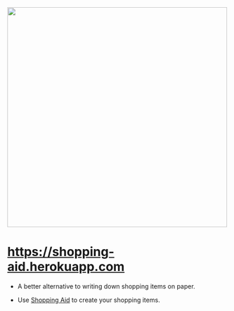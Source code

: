 <img src="https://gss-gwarinpa.s3.us-east-2.amazonaws.com/Frontpage.png" width="500">

# https://shopping-aid.herokuapp.com
* A better alternative to writing down shopping items on paper.

* Use [Shopping Aid](https://shopping-aid.herokuapp.com/) to create your shopping items.

